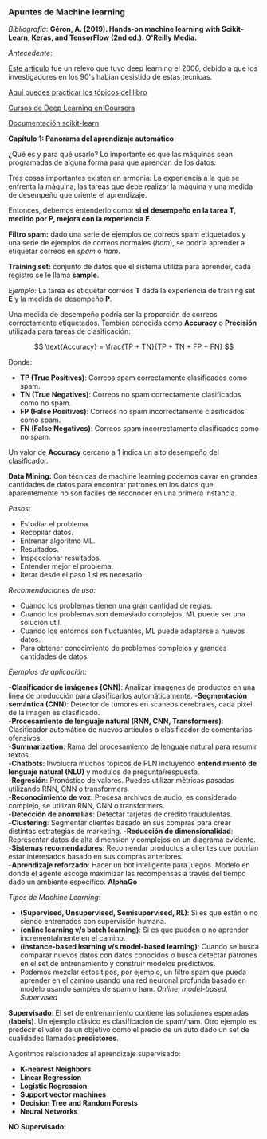 ### Apuntes de Machine learning ###

*Bibliografía*:
**Géron, A. (2019). Hands-on machine learning with Scikit-Learn, Keras, and TensorFlow (2nd ed.). O'Reilly Media.**

*Antecedente*:

[Este articulo](https://www.cs.toronto.edu/~hinton/absps/ncfast.pdf) fue un relevo que tuvo deep learning el 2006, debido a que los investigadores en los 90's habian desistido de estas técnicas.

[Aquí puedes practicar los tópicos del libro](https://github.com/ageron/handson-ml2)

[Cursos de Deep Learning en Coursera](https://www.coursera.org/learn/machine-learning/?isNewUser=true#testimonials)

[Documentación scikit-learn](https://scikit-learn.org/stable/user_guide.html) 


**Capítulo 1: Panorama del aprendizaje automático**

¿Qué es y para qué usarlo?
Lo importante es que las máquinas sean programadas de alguna forma para que aprendan de los datos.

Tres cosas importantes existen en armonia: La experiencia a la que se enfrenta la máquina, las tareas que debe realizar la máquina y una medida de desempeño que oriente el aprendizaje.

Entonces, debemos entenderlo como: **si el desempeño en la tarea T, medido por P, mejora con la experiencia E.**

**Filtro spam:** dado una serie de ejemplos de correos spam etiquetados y una serie de ejemplos de correos normales (*ham*), se podría aprender a etiquetar correos en *spam* o *ham*.

**Training set:** conjunto de datos que el sistema utiliza para aprender, cada registro se le llama **sample**.

*Ejemplo:* La tarea es etiquetar correos **T** dada la experiencia de training set **E** y la medida de desempeño **P**.

Una medida de desempeño podría ser la proporción de correos correctamente etiquetados. También conocida como **Accuracy** o **Precisión** utilizada para tareas de clasificación:

$$
\text{Accuracy} = \frac{TP + TN}{TP + TN + FP + FN}
$$

Donde:
- **TP (True Positives)**: Correos spam correctamente clasificados como spam.
- **TN (True Negatives)**: Correos no spam correctamente clasificados como no spam.
- **FP (False Positives)**: Correos no spam incorrectamente clasificados como spam.
- **FN (False Negatives)**: Correos spam incorrectamente clasificados como no spam.

Un valor de **Accuracy** cercano a 1 indica un alto desempeño del clasificador.

**Data Mining:** Con técnicas de machine learning podemos cavar en grandes cantidades de datos para encontrar patrones en los datos que aparentemente no son faciles de reconocer en una primera instancia.

*Pasos:*
  - Estudiar el problema.
  - Recopilar datos.
  - Entrenar algoritmo ML.
  - Resultados.
  - Inspeccionar resultados.
  - Entender mejor el problema.
  - Iterar desde el paso 1 si es necesario.

*Recomendaciones de uso:*
  - Cuando los problemas tienen una gran cantidad de reglas.
  - Cuando los problemas son demasiado complejos, ML puede ser una solución util.
  - Cuando los entornos son fluctuantes, ML puede adaptarse a nuevos datos.
  - Para obtener conocimiento de problemas complejos y grandes cantidades de datos.

*Ejemplos de aplicación:*

  -**Clasificador de imágenes (CNN)**: Analizar imagenes de productos en una linea de producción para clasificarlos automáticamente.
  -**Segmentación semántica (CNN)**: Detector de tumores en scaneos cerebrales, cada pixel de la imagen es clasificado.  
  -**Procesamiento de lenguaje natural (RNN, CNN, Transformers)**: Clasificador automático de nuevos artículos o clasificador de comentarios ofensivos.  
  -**Summarization**: Rama del procesamiento de lenguaje natural para resumir textos.  
  -**Chatbots**: Involucra muchos topicos de PLN incluyendo **entendimiento de lenguaje natural (NLU)** y modulos de pregunta/respuesta.  
  -**Regresión**: Pronóstico de valores. Puedes utilizar métricas pasadas utilizando RNN, CNN o transformers.  
  -**Reconocimiento de voz**: Procesa archivos de audio, es considerado complejo, se utilizan RNN, CNN o transformers.  
  -**Detección de anomalías**: Detectar tarjetas de crédito fraudulentas.  
  -**Clustering**: Segmentar clientes basado en sus compras para crear distintas estrategias de marketing.
  -**Reducción de dimensionalidad**: Representar datos de alta dimension y complejos en un diagrama evidente.  
  -**Sistemas recomendadores**: Recomendar productos a clientes que podrían estar interesados basado en sus compras anteriores.  
  -**Aprendizaje reforzado**: Hacer un bot inteligente para juegos. Modelo en donde el agente escoge maximizar las recompensas a través del tiempo dado un ambiente específico. **AlphaGo**

*Tipos de Machine Learning*:
  - **(Supervised, Unsupervised, Semisupervised, RL)**: Si es que están o no siendo entrenados con supervisión humana.
  - **(online learning v/s batch learning)**: Si es que pueden o no aprender incrementalmente en el camino.
  - **(instance-based learning v/s model-based learning)**: Cuando se busca comparar nuevos datos con datos conocidos *o* busca detectar patrones en el set de entrenamiento y construir modelos predictivos.
  - Podemos mezclar estos tipos, por ejemplo, un filtro spam que pueda aprender en el camino usando una red neuronal profunda basado en modelo usando samples de spam o ham. *Online, model-based, Supervised*

**Supervisado**:
El set de entrenamiento contiene las soluciones esperadas **(labels)**. Un ejemplo clásico es clasificación de spam/ham. Otro ejemplo es predecir el valor de un objetivo como el precio de un auto dado un set de cualidades llamados **predictores**.

Algoritmos relacionados al aprendizaje supervisado:

  - **K-nearest Neighbors**
  - **Linear Regression**
  - **Logistic Regression**
  - **Support vector machines**
  - **Decision Tree and Random Forests**
  - **Neural Networks**

**NO Supervisado**:


